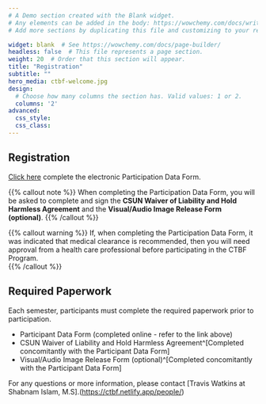 ```yaml
---
# A Demo section created with the Blank widget.
# Any elements can be added in the body: https://wowchemy.com/docs/writing-markdown-latex/
# Add more sections by duplicating this file and customizing to your requirements.

widget: blank  # See https://wowchemy.com/docs/page-builder/
headless: false  # This file represents a page section.
weight: 20  # Order that this section will appear.
title: "Registration"
subtitle: ""
hero_media: ctbf-welcome.jpg
design:
  # Choose how many columns the section has. Valid values: 1 or 2.
  columns: '2'
advanced:
  css_style:
  css_class:
---
```


## Registration

[Click here](https://csun.sjc1.qualtrics.com/jfe/form/SV_88js7PWCSUYjHUh) complete the electronic Participation Data Form. 

{{% callout note %}}
When completing the Participation Data Form, you will be asked to complete and sign the **CSUN Waiver of Liability and Hold Harmless Agreement** and the **Visual/Audio Image Release Form (optional)**.
{{% /callout %}}

{{% callout warning %}}
If, when completing the Participation Data Form, it was indicated that medical clearance is recommended, then you will need approval from a health care professional before participating in the CTBF Program.  
{{% /callout %}}

## Required Paperwork

Each semester, participants must complete the required paperwork prior to participation. 

- Participant Data Form (completed online - refer to the link above)
- CSUN Waiver of Liability and Hold Harmless Agreement^[Completed concomitantly with the Participant Data Form]  
- Visual/Audio Image Release Form (optional)^[Completed concomitantly with the Participant Data Form]

For any questions or more information, please contact [Travis Watkins at Shabnam Islam, M.S].(https://ctbf.netlify.app/people/)